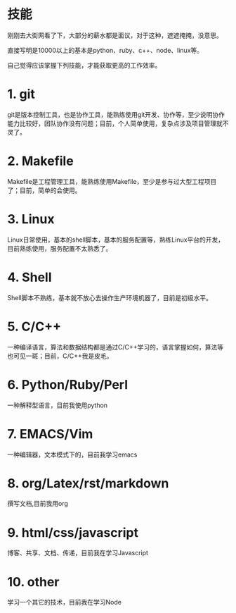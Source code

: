 # 技能

刚刚去大街网看了下，大部分的薪水都是面议，对于这种，遮遮掩掩，没意思。

直接写明是10000以上的基本是python、ruby、c++、node、linux等。

自己觉得应该掌握下列技能，才能获取更高的工作效率。

# 1. git

git是版本控制工具，也是协作工具，能熟练使用git开发、协作等，至少说明协作能力比较好，团队协作没有问题；目前，个人简单使用，复杂点涉及项目管理就不灵了。

# 2. Makefile

Makefile是工程管理工具，能熟练使用Makefile，至少是参与过大型工程项目了；目前，简单的会使用。

# 3. Linux

Linux日常使用，基本的shell脚本，基本的服务配置等，熟练Linux平台的开发，目前熟练使用，服务配置不太熟悉了。

# 4. Shell

Shell脚本不熟练，基本就不放心去操作生产环境机器了，目前是初级水平。

# 5. C/C++

一种编译语言，算法和数据结构都是通过C/C++学习的，语言掌握如何，算法等也可见一斑；目前，C/C++我是皮毛。

# 6. Python/Ruby/Perl

一种解释型语言，目前我使用python

# 7. EMACS/Vim

一种编辑器，文本模式下的，目前我学习emacs

# 8. org/Latex/rst/markdown

撰写文档,目前我用org


# 9. html/css/javascript

博客、共享、文档、传递，目前我在学习Javascript

# 10. other

学习一个其它的技术，目前我在学习Node
